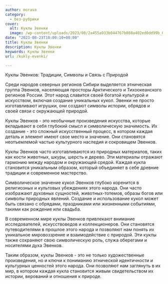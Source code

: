 ```yaml
---
author: morava
category:
  - без-рубрики
cover:
  alt: Куклы Эвенки
  image: /wp-content/uploads/2023/08/2a455a933b044767b088a402ed0dd99b_00000.jpg
date: "2023-08-23T10:00:10+00:00"
title: Куклы Эвенки
description: Куклы Эвенки
keywords: Куклы Эвенки
url: /kukly-evenki/

---
```

Куклы Эвенков: Традиции, Символы и Связь с Природой

Среди народов северных регионов Сибири выделяется этническая группа Эвенков, населяющая просторы Арктического и Тихоокеанского регионов России. Этот народ славится своей богатой культурой и искусством, включая создание уникальных кукол. Эвенки не просто изготавливают игрушки, они создают символы истории, обрядов и своей связи с окружающей природой.

Куклы Эвенков \- это необычные произведения искусства, которые вкладывают в себя глубокий смысл и символическую значимость. Их создание \- это сложный искусственный процесс, в котором каждая деталь и элемент имеют свое место и значение. Они становятся неотъемлемой частью культурного наследия и сокровищем Эвенков.

Куклы Эвенков часто изготавливаются из природных материалов, таких как кости животных, шкуры, шерсть и дерево. Эти материалы отражают гармонию между народом и окружающей средой. Каждая кукла становится уникальным образом, который объединяет в себе древние традиции и современное мастерство.

Символическое значение кукол Эвенков глубоко коренится в религиозных и культовых убеждениях этого народа. Они часто изображают духовных сущностей, животных-тотемов, образы богов или символы природных явлений. Создание и использование кукол может быть связано с обрядами, праздниками или жизненными событиями, такими как рождение или свадьба.

В современном мире куклы Эвенков привлекают внимание исследователей, искусствоведов и коллекционеров. Они становятся путеводителями в прошлое этого народа и позволяют нам понять их уникальное мировоззрение и взаимодействие с природой. Эти куклы также сохраняют свою символическую роль, служа оберегами и носителями духа Эвенков.

Таким образом, куклы Эвенков \- это не только художественные произведения, но и ключи к пониманию этнической идентичности и культурных ценностей этого народа. Они позволяют нам заглянуть в их мир, в котором каждая кукла становится живым свидетельством их истории, верований и отношения к природе.
